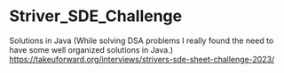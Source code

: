 # Striver_SDE_Challenge
Solutions in Java
(While solving DSA problems I really found the need to have some well organized solutions in Java.)
https://takeuforward.org/interviews/strivers-sde-sheet-challenge-2023/
